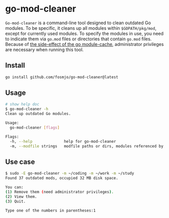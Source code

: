 # go-mod-cleaner

`Go-mod-cleaner` is a command-line tool designed to clean outdated Go modules. To be specific, it cleans up all modules within `$GOPATH/pkg/mod`, except for currently used modules. To specify the modules in use, you need to indicate them via `go.mod` files or directories that contain `go.mod` files. Because of [the side-effect of the go module-cache](https://go.dev/ref/mod#module-cache), administrator privileges are necessary when running this tool.

## Install

```sh
go install github.com/fosmjo/go-mod-cleaner@latest
```

## Usage

```sh
# show help doc
$ go-mod-cleaner -h
Clean up outdated Go modules.

Usage:
  go-mod-cleaner [flags]

Flags:
  -h, --help              help for go-mod-cleaner
  -m, --modfile strings   modfile paths or dirs, modules referenced by these modfiles are considered in use, and won't be cleaned
```

## Use case

```sh
$ sudo -E go-mod-cleaner -m ~/coding -m ~/work -m ~/study
Found 37 outdated mods, occupied 32 MB disk space.

You can:
(1) Remove them (need administrator privileges).
(2) View them.
(3) Quit.

Type one of the numbers in parentheses:1
```